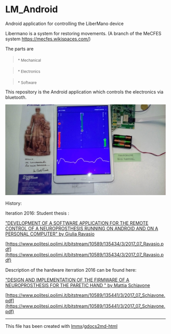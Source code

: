 # LM_Android

Android application for controlling the LiberMano device

Libermano is a system for restoring movements. (A branch of the MeCFES system https://mecfes.wikispaces.com/)

The parts are 

> <sub>* Mechanical

> <sub>* Electronics

> <sub>* Software

This repository is the Android application which controls the electronics via bluetooth.

![](gdocs2md-html_images/image_0.jpg)

History:

Iteration 2016: Student thesis :

["DEVELOPMENT OF A SOFTWARE APPLICATION FOR THE REMOTE CONTROL OF A NEUROPROSTHESIS RUNNING ON ANDROID AND ON A PERSONAL COMPUTER" by Giulia Ravasio  ](https://www.politesi.polimi.it/bitstream/10589/135434/3/2017_07_Ravasio.pdf)

[https://www.politesi.polimi.it/bitstream/10589/135434/3/2017_07_Ravasio.pdf](https://www.politesi.polimi.it/bitstream/10589/135434/3/2017_07_Ravasio.pdf)

Description of the hardware iterration 2016 can be found here:

["DESIGN AND IMPLEMENTATION OF THE FIRMWARE OF A NEUROPROSTHESIS FOR THE PARETIC HAND " by Mattia Schiavone]( https://www.politesi.polimi.it/bitstream/10589/135441/3/2017_07_Schiavone.pdf)  

 [https://www.politesi.polimi.it/bitstream/10589/135441/3/2017_07_Schiavone.pdf](https://www.politesi.polimi.it/bitstream/10589/135441/3/2017_07_Schiavone.pdf)



----
 This file has been created with [lmmx](https://github.com/lmmx)/[gdocs2md-html](https://github.com/lmmx/gdocs2md-html)
